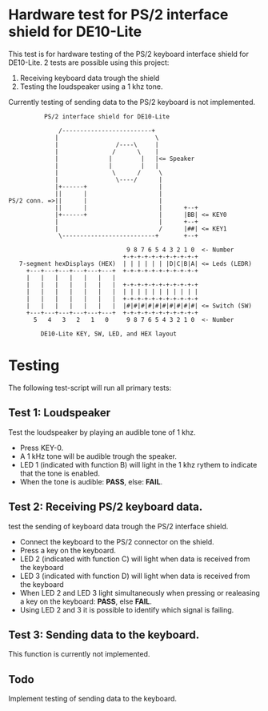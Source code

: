 # Hardware test for PS/2 interface shield for DE10-Lite

This test is for hardware testing of the PS/2 keyboard interface shield for DE10-Lite. 2 tests are possible using this project:

 1. Receiving keyboard data trough the shield
 2. Testing the loudspeaker using a 1 khz tone.

Currently testing of sending data to the PS/2 keyboard is not implemented.

```
          PS/2 interface shield for DE10-Lite

              /-------------------------+
             |                           \
             |                /----\     |
             |               /      \    |
             |              |        |   |<= Speaker
             |              |        |   |
             |               \      /     \
             |                \----/      |
             |+------+                    |
             ||      |                    |
PS/2 conn. =>||      |                    |
             ||      |                    |      +--+
             |+------+                    |      |BB| <= KEY0
             |                            |      +--+
             |                            /      |##| <= KEY1
              \--------------------------+       +--+

                                 9 8 7 6 5 4 3 2 1 0  <- Number
                                +-+-+-+-+-+-+-+-+-+-+
   7-segment hexDisplays (HEX)  | | | | | | |D|C|B|A| <= Leds (LEDR)
     +---+---+---+---+---+---+  +-+-+-+-+-+-+-+-+-+-+
     |   |   |   |   |   |   |                     
     |   |   |   |   |   |   |  +-+-+-+-+-+-+-+-+-+-+
     |   |   |   |   |   |   |  | | | | | | | | | | |
     |   |   |   |   |   |   |  +-+-+-+-+-+-+-+-+-+-+
     |   |   |   |   |   |   |  |#|#|#|#|#|#|#|#|#|#| <= Switch (SW)
     +---+---+---+---+---+---+  +-+-+-+-+-+-+-+-+-+-+
       5   4   3   2   1   0     9 8 7 6 5 4 3 2 1 0  <- Number

         DE10-Lite KEY, SW, LED, and HEX layout
```
# Testing

The following test-script will run all primary tests:

## Test 1: Loudspeaker

Test the loudspeaker by playing an audible tone of 1 khz.

- Press KEY-0.
- A 1 kHz tone will be audible trough the speaker.
- LED 1 (indicated with function B) will light in the 1 khz rythem
  to indicate that the tone is enabled.
- When the tone is audible: **PASS**, else: **FAIL**.

## Test 2: Receiving PS/2 keyboard data.

test the sending of keyboard data trough the PS/2 interface shield.

- Connect the keyboard to the PS/2 connector on the shield.
- Press a key on the keyboard.
- LED 2 (indicated with function C) will light when data is received from the keyboard
- LED 3 (indicated with function D) will light when data is received from the keyboard
- When LED 2 and LED 3 light simultaneously when pressing or realeasing 
  a key on the keyboard: **PASS**, else **FAIL**.
- Using LED 2 and 3 it is possible to identify which signal is failing.

## Test 3: Sending data to the keyboard.

This function is currently not implemented.

## Todo 

Implement testing of sending data to the keyboard.
